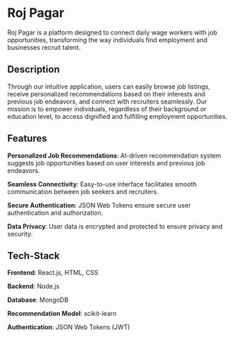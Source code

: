 
# Roj Pagar

Roj Pagar is a platform designed to connect daily wage workers with job opportunities, transforming the way individuals find employment and businesses recruit talent.



## Description

Through our intuitive application, users can easily browse job listings, receive personalized recommendations based on their interests and previous job endeavors, and connect with recruiters seamlessly. Our mission is to empower individuals, regardless of their background or education level, to access dignified and fulfilling employment opportunities.
## Features

**Personalized Job Recommendations**: AI-driven recommendation system suggests job opportunities based on user interests and previous job endeavors.

**Seamless Connectivity**: Easy-to-use interface facilitates smooth communication between job seekers and recruiters.

**Secure Authentication**: JSON Web Tokens ensure secure user authentication and authorization.

**Data Privacy**: User data is encrypted and protected to ensure privacy and security.

## Tech-Stack

**Frontend**: React.js, HTML, CSS

**Backend**: Node.js

**Database**: MongoDB

**Recommendation Model**: scikit-learn

**Authentication**: JSON Web Tokens (JWT)
